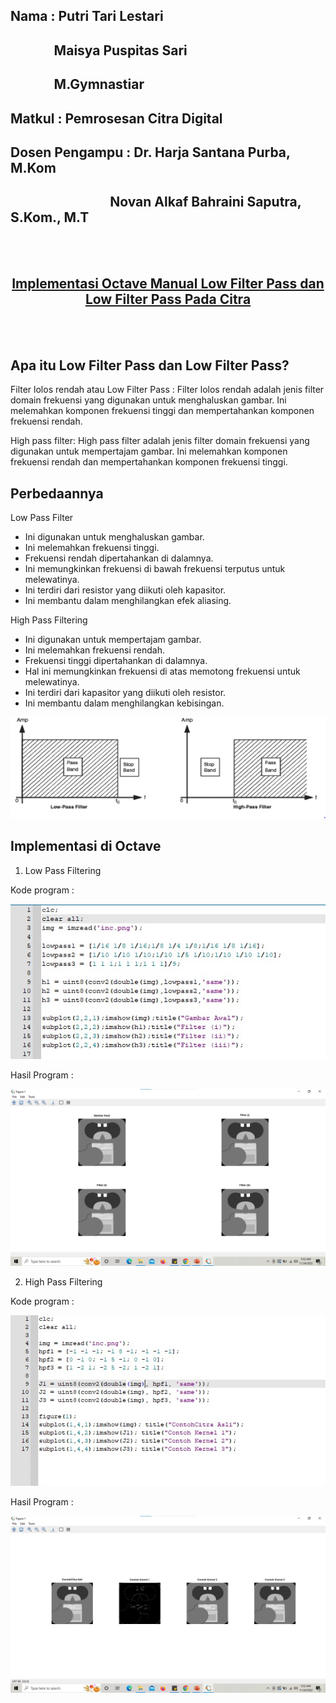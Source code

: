 ## Nama           :  Putri Tari Lestari
<h2>&nbsp &nbsp &nbsp &nbsp &nbsp &nbsp &nbsp Maisya Puspitas Sari</h2>
<h2>&nbsp &nbsp &nbsp &nbsp &nbsp &nbsp &nbsp M.Gymnastiar</h2>

## Matkul         : Pemrosesan Citra Digital
## Dosen Pengampu : Dr. Harja Santana Purba, M.Kom
<h2>&nbsp &nbsp &nbsp &nbsp &nbsp &nbsp &nbsp &nbsp &nbsp &nbsp &nbsp &nbsp &nbsp &nbsp &nbsp &nbsp Novan Alkaf Bahraini Saputra, S.Kom., M.T</h2>
<br>
<br>

<h2 align=center><u>Implementasi Octave Manual Low Filter Pass dan Low Filter Pass Pada Citra</u></h2>
<br>
<br>

## Apa itu Low Filter Pass dan Low Filter Pass?

Filter lolos rendah atau Low Filter Pass : Filter lolos rendah adalah jenis filter domain frekuensi yang digunakan untuk menghaluskan gambar. Ini melemahkan komponen frekuensi tinggi dan mempertahankan komponen frekuensi rendah.

High pass filter: High pass filter adalah jenis filter domain frekuensi yang digunakan untuk mempertajam gambar. Ini melemahkan komponen frekuensi rendah dan mempertahankan komponen frekuensi tinggi.

## Perbedaannya

Low Pass Filter
- Ini digunakan untuk menghaluskan gambar. 
- Ini melemahkan frekuensi tinggi. 
- Frekuensi rendah dipertahankan di dalamnya. 
- Ini memungkinkan frekuensi di bawah frekuensi terputus untuk melewatinya. 
- Ini terdiri dari resistor yang diikuti oleh kapasitor. 
- Ini membantu dalam menghilangkan efek aliasing. 

 High Pass Filtering
 - Ini digunakan untuk mempertajam gambar.
 - Ini melemahkan frekuensi rendah.
 - Frekuensi tinggi dipertahankan di dalamnya.
 - Hal ini memungkinkan frekuensi di atas memotong frekuensi untuk melewatinya.
 - Ini terdiri dari kapasitor yang diikuti oleh resistor.
 - Ini membantu dalam menghilangkan kebisingan.

 <p align=center><img src=gambar/gambar68.PNG>

 ## Implementasi di Octave

 1. Low Pass Filtering

 Kode program :

 <p align=center><img src=gambar/gambar69.jpg>

 Hasil Program :

 <p align=center><img src=gambar/gambar70.jpg>

 2. High Pass Filtering

 Kode program :

 <p align=center><img src=gambar/gambar71.jpg>

 Hasil Program :

 <p align=center><img src=gambar/gambar72.jpg>